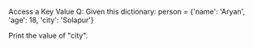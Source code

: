 Access a Key Value
Q: Given this dictionary:
person = {'name': 'Aryan', 'age': 18, 'city': 'Solapur'}

Print the value of "city".